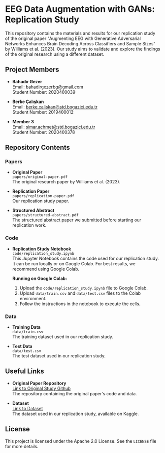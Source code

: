 # EEG Data Augmentation with GANs: Replication Study

This repository contains the materials and results for our replication study of the original paper "Augmenting EEG with Generative Adversarial Networks Enhances Brain Decoding Across Classifiers and Sample Sizes" by Williams et al. (2023). Our study aims to validate and explore the findings of the original research using a different dataset.

## Project Members

- **Bahadır Gezer**  
  Email: [bahadirgezerbg@gmail.com](mailto:bahadirgezerbg@gmail.com)  
  Student Number: 2020400039

- **Berke Çalışkan**  
  Email: [berke.caliskan@std.bogazici.edu.tr](mailto:berke.caliskan@std.bogazici.edu.tr)  
  Student Number: 2019400012

- **Member 3**  
  Email: [simar.achmet@std.bogazici.edu.tr](mailto:simar.achmet@std.bogazici.edu.tr)  
  Student Number: 2020400378

## Repository Contents

### Papers
- **Original Paper**  
  `papers/original-paper.pdf`  
  The original research paper by Williams et al. (2023).

- **Replication Paper**  
  `papers/replication-paper.pdf`  
  Our replication study paper.

- **Structured Abstract**  
  `papers/structured-abstract.pdf`  
  The structured abstract paper we submitted before starting our replication work. 

### Code
- **Replication Study Notebook**  
  `code/replication_study.ipynb`  
  This Jupyter Notebook contains the code used for our replication study. It can be run locally or on Google Colab. For best results, we recommend using Google Colab.

  **Running on Google Colab:**
  1. Upload the `code/replication_study.ipynb` file to Google Colab.
  2. Upload `data/train.csv` and `data/test.csv` files to the Colab environment.
  3. Follow the instructions in the notebook to execute the cells.

### Data
- **Training Data**  
  `data/train.csv`  
  The training dataset used in our replication study.

- **Test Data**  
  `data/test.csv`  
  The test dataset used in our replication study.

## Useful Links
- **Original Paper Repository**  
  [Link to Original Study Github](https://github.com/AutoResearch/EEG-GAN?tab=readme-ov-file)  
  The repository containing the original paper's code and data.

- **Dataset**  
  [Link to Dataset](https://www.kaggle.com/datasets/birdy654/eeg-brainwave-dataset-feeling-emotions)  
  The dataset used in our replication study, available on Kaggle.

## License
This project is licensed under the Apache 2.0 License. See the `LICENSE` file for more details.
